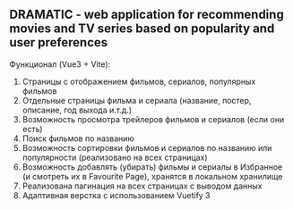 ## DRAMATIC - web application for recommending movies and TV series based on popularity and user preferences

Функционал (Vue3 + Vite):
1. Страницы с отображением фильмов, сериалов, популярных фильмов
2. Отдельные страницы фильма и сериала (название, постер, описание, год выхода и.т.д.)
3. Возможность просмотра трейлеров фильмов и сериалов (если они есть)
4. Поиск фильмов по названию
5. Возможность сортировки фильмов и сериалов по названию или популярности (реализовано на всех страницах) 
6. Возможность добавлять (убирать) фильмы и сериалы в Избранное (и смотреть их в Favourite Page), хранятся в локальном хранилище
7. Реализована пагинация на всех страницах с выводом данных
8. Адаптивная верстка с использованием Vuetify 3
